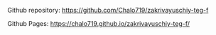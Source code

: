 Github repository:
https://github.com/Chalo719/zakrivayuschiy-teg-f

Github Pages:
https://chalo719.github.io/zakrivayuschiy-teg-f/
